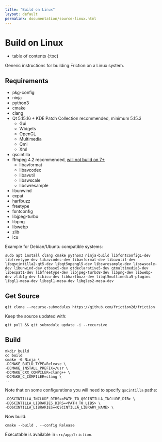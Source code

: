 ```yaml
---
title: "Build on Linux"
layout: default
permalink: documentation/source-linux.html
---
```


# Build on Linux

* table of contents
{:toc}

Generic instructions for building Friction on a Linux system.

## Requirements

* pkg-config
* ninja
* python3
* cmake
* clang
* Qt 5.15.16 + KDE Patch Collection recommended, minimum 5.15.3
    * Gui
    * Widgets
    * OpenGL
    * Multimedia
    * Qml
    * Xml
* qscintilla
* ffmpeg 4.2 recommended, [will not build on 7+](https://github.com/friction2d/friction/issues/135)
    * libavformat
    * libavcodec
    * libavutil
    * libswscale
    * libswresample
* libunwind
* expat
* harfbuzz
* freetype
* fontconfig
* libjpeg-turbo
* libpng
* libwebp
* zlib
* icu

Example for Debian/Ubuntu compatible systems:

```
sudo apt install clang cmake python3 ninja-build libfontconfig1-dev libfreetype-dev libavcodec-dev libavformat-dev libavutil-dev libqscintilla2-qt5-dev libqt5opengl5-dev libswresample-dev libswscale-dev libunwind-dev qtbase5-dev qtdeclarative5-dev qtmultimedia5-dev libexpat1-dev libfreetype-dev libjpeg-turbo8-dev libpng-dev libwebp-dev zlib1g-dev libicu-dev libharfbuzz-dev libqt5multimedia5-plugins libgl1-mesa-dev libegl1-mesa-dev libgles2-mesa-dev
```

## Get Source

```
git clone --recurse-submodules https://github.com/friction2d/friction
```

Keep the source updated with:

```
git pull && git submodule update -i --recursive
```

## Build

```shell
mkdir build
cd build
cmake -G Ninja \
-DCMAKE_BUILD_TYPE=Release \
-DCMAKE_INSTALL_PREFIX=/usr \
-DCMAKE_CXX_COMPILER=clang++ \
-DCMAKE_C_COMPILER=clang \
..
```

Note that on some configurations you will need to specify `qscintilla` paths:

```shell
-DQSCINTILLA_INCLUDE_DIRS=<PATH_TO_QSCINTILLA_INCLUDE_DIR> \
-DQSCINTILLA_LIBRARIES_DIRS=<PATH_TO_LIBS> \
-DQSCINTILLA_LIBRARIES=<QSCINTILLA_LIBRARY_NAME> \
```

Now build:

```
cmake --build . --config Release
```

Executable is available in `src/app/friction`.
